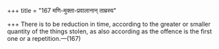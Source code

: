 +++
title = "167 मणि-मुक्ता-प्रवालानान् ताम्रस्य"

+++
There is to be reduction in time, according to the greater or smaller
quantity of the things stolen, as also according as the offence is the
first one or a repetition.—(167)


